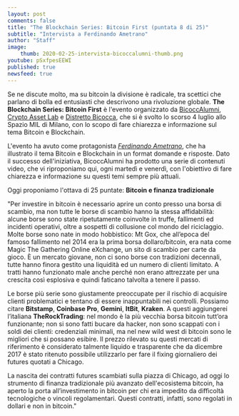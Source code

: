 ```yaml
---
layout: post
comments: false
title: "The Blockchain Series: Bitcoin First (puntata 8 di 25)"
subtitle: "Intervista a Ferdinando Ametrano"
author: "Staff"
image:
    thumb: 2020-02-25-intervista-bicoccalumni-thumb.png
youtube: pSxfpesEEWI
published: true
newsfeed: true
---
```


Se ne discute molto, ma su bitcoin la divisione è radicale, tra scettici che parlano di bolla ed entusiasti che descrivono una rivoluzione globale. **The Blockchain Series: Bitcoin First** è l'evento organizzato da [BicoccAlumni](https://www.bicoccalumni.it/), [Crypto Asset Lab](https://cryptoassetlab.diseade.unimib.it/) e [Distretto Bicocca](https://www.distrettobicocca.it/), che si è svolto lo scorso 4 luglio allo Spazio MIL di Milano, con lo scopo di fare chiarezza e informazione sul tema Bitcoin e Blockchain.

L'evento ha avuto come protagonista [*Ferdinando Ametrano*](https://www.ametrano.net), che ha illustrato il tema Bitcoin e Blockchain in un format domande e risposte. Dato il successo dell'iniziativa, BicoccAlumni ha prodotto una serie di contenuti video, che vi riproponiamo qui, ogni martedì e venerdì, con l'obiettivo di fare chiarezza e informazione su questi temi sempre più attuali.

Oggi proponiamo l'ottava di 25 puntate: **Bitcoin e finanza tradizionale**

"Per investire in bitcoin è necessario aprire un conto presso una borsa di scambio, ma  non tutte le borse di scambio hanno la stessa affidabilità: alcune borse sono state ripetutamente coinvolte in truffe, fallimenti ed incidenti operativi, oltre a sospetti di collusione col mondo del riciclaggio. 
Molte borse sono nate in modo hobbistico: Mt Gox, che all’epoca del famoso fallimento nel 2014 era la prima borsa dollaro/bitcoin, era nata come Magic The Gathering Online eXchange, un sito di scambio per carte da gioco. È un mercato giovane, non ci sono borse con tradizioni decennali, tutte hanno finora gestito una liquidità ed un numero di clienti limitato. A tratti hanno funzionato male anche perché non erano attrezzate per una crescita così esplosiva e quindi faticano talvolta a tenere il passo.

Le borse più serie sono giustamente preoccupate per il rischio di acquisire clienti problematici e tentano di essere inappuntabili nei controlli. Possiamo citare **Bitstamp**, **Coinbase Pro**, **Gemini**, **ItBit**, **Kraken**. A questi aggiungerei l’italiana **TheRockTrading**: nel mondo è la più vecchia borsa bitcoin tutt’ora funzionante; non si sono fatti bucare da hacker, non sono scappati con i soldi dei clienti: credenziali minimali, ma nel new wild west di bitcoin sono le migliori che si possano esibire. Il prezzo rilevato su questi mercati di riferimento è considerato talmente liquido e trasparente che da dicembre 2017 è stato ritenuto possibile utilizzarlo per fare il fixing giornaliero dei futures quotati a Chicago.

La nascita  dei contratti futures scambiati sulla piazza di Chicago, ad oggi lo strumento di finanza tradizionale più avanzato dell'ecosistema bitcoin, ha aperto la porta all’investimento in bitcoin per chi era impedito da difficoltà tecnologiche o vincoli regolamentari. Questi contratti, infatti, sono regolati in dollari e non in bitcoin."

